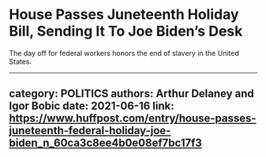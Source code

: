# House Passes Juneteenth Holiday Bill, Sending It To Joe Biden’s Desk

The day off for federal workers honors the end of slavery in the United States.

---
category: POLITICS
authors: Arthur Delaney and Igor Bobic
date: 2021-06-16
link: https://www.huffpost.com/entry/house-passes-juneteenth-federal-holiday-joe-biden_n_60ca3c8ee4b0e08ef7bc17f3
---
